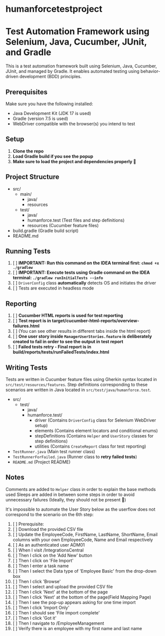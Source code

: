 # humanforcetestproject

# Test Automation Framework using Selenium, Java, Cucumber, JUnit, and Gradle

This is a test automation framework built using Selenium, Java, Cucumber, JUnit, and managed by Gradle.
It enables automated testing using behavior-driven development (BDD) principles.

## Prerequisites

Make sure you have the following installed:

- Java Development Kit (JDK 17 is used)
- Gradle (version 7.5 is used)
- WebDriver compatible with the browser(s) you intend to test

## Setup

1. **Clone the repo**
2. **Load Gradle build if you see the popup**
3. **Make sure to load the project and dependencies properly 🌚**

## Project Structure

- src/
    - main/
        - java/                          
        - resources
    - test/
        - java/                          
        - humanforce.test (Test files and step definitions)
        - resources   (Cucumber feature files)
- build.gradle (Gradle build script)
- README.md

## Running Tests

1. [ ] **IMPORTANT: Run this command on the IDEA terminal first: `chmod +x ./gradlew`**
2. [ ] **IMPORTANT: Execute tests using Gradle command on the IDEA terminal: `./gradlew runInitialTests --info`**
3. [ ] `DriverConfig` class **automatically** detects OS and initiates the driver
4. [ ] Tests are executed in headless mode

## Reporting

1. [ ] **Cucumber HTML reports is used for test reporting**
2. [ ] **Test report is in target/cucumber-html-reports/overview-failures.html**
3. [ ] (You can see other results in different tabs inside the html report)
4. [ ] **One user story inside `ManagerUserStories.feature` is deliberately created to fail in order to see the output in test report**
5. [ ] **Failed tests retry - Final report is in build/reports/tests/runFailedTests/index.html**

## Writing Tests

Tests are written in Cucumber feature files using Gherkin syntax located in `src/test/resources/features`.
Step definitions corresponding to these scenarios are written in Java located in `src/test/java/humanforce.test`.

- src/
    - test/
        - java/
        - humanforce.test/
            - driver (Contains `DriverConfig` class for Selenium WebDriver setup)
            - elements (Contains element locators and conditional enums)
            - stepDefinitions (Contains `Helper` and `UserStory` classes for step definitions)
            - utilities (Contains `CreateReport` class for test reporting)
- `TestRunner.java` (Main test runner class)
- `TestRunnerForFailed.java` (Runner class to **retry failed tests**)
- `README.md` (Project README)

## Notes

Comments are added to `Helper` class in order to explain the base methods used
Sleeps are added in between some steps in order to avoid unnecessary failures
(Ideally, they should not be present 🌚)

It's impossible to automate the User Story below as the userflow does not correspond to the scenario on the 6th step:
1. [ ] Prerequisite:
2. [ ] Download the provided CSV file
3. [ ] Update the EmployeeCode, FirstName, LastName, ShortName, Email columns with your own EmployeeCode, Name and Email respectively
4. [ ] As an authenticated user <Admin> ADM01
5. [ ] When I visit <Test instance>/IntegrationsCentral
6. [ ] Then I click on the 'Add New' button
7. [ ] Then I click on 'File Import'
8. [ ] Then I enter a task name
9. [ ] Then I select the Data type of 'Employee Basic' from the drop-down box
10. [ ] Then I click 'Browse'
11. [ ] Then I select and upload the provided CSV file
12. [ ] Then I click 'Next' at the bottom of the page
13. [ ] Then I click 'Next' at the bottom of the page(Field Mapping Page)
14. [ ] Then I see the pop-up appears asking for one time import
15. [ ] Then I click 'Import Only'
16. [ ] Then I should see 'File import complete'
17. [ ] Then I click 'Got it'
18. [ ] Then I navigate to <Test instance>/EmployeeManagement
19. [ ] Verify there is an employee with my first name and last name
